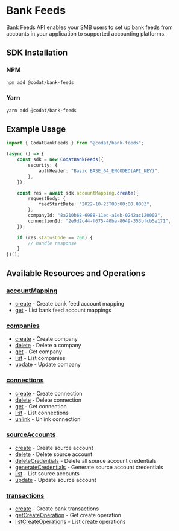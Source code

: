 # Bank Feeds

<!-- Start Codat Library Description -->
﻿Bank Feeds API enables your SMB users to set up bank feeds from accounts in your application to supported accounting platforms.
<!-- End Codat Library Description -->

<!-- Start SDK Installation -->
## SDK Installation

### NPM

```bash
npm add @codat/bank-feeds
```

### Yarn

```bash
yarn add @codat/bank-feeds
```
<!-- End SDK Installation -->

## Example Usage
<!-- Start SDK Example Usage -->
```typescript
import { CodatBankFeeds } from "@codat/bank-feeds";

(async () => {
    const sdk = new CodatBankFeeds({
        security: {
            authHeader: "Basic BASE_64_ENCODED(API_KEY)",
        },
    });

    const res = await sdk.accountMapping.create({
        requestBody: {
            feedStartDate: "2022-10-23T00:00:00.000Z",
        },
        companyId: "8a210b68-6988-11ed-a1eb-0242ac120002",
        connectionId: "2e9d2c44-f675-40ba-8049-353bfcb5e171",
    });

    if (res.statusCode == 200) {
        // handle response
    }
})();

```
<!-- End SDK Example Usage -->

<!-- Start SDK Available Operations -->
## Available Resources and Operations


### [accountMapping](docs/sdks/accountmapping/README.md)

* [create](docs/sdks/accountmapping/README.md#create) - Create bank feed account mapping
* [get](docs/sdks/accountmapping/README.md#get) - List bank feed account mappings

### [companies](docs/sdks/companies/README.md)

* [create](docs/sdks/companies/README.md#create) - Create company
* [delete](docs/sdks/companies/README.md#delete) - Delete a company
* [get](docs/sdks/companies/README.md#get) - Get company
* [list](docs/sdks/companies/README.md#list) - List companies
* [update](docs/sdks/companies/README.md#update) - Update company

### [connections](docs/sdks/connections/README.md)

* [create](docs/sdks/connections/README.md#create) - Create connection
* [delete](docs/sdks/connections/README.md#delete) - Delete connection
* [get](docs/sdks/connections/README.md#get) - Get connection
* [list](docs/sdks/connections/README.md#list) - List connections
* [unlink](docs/sdks/connections/README.md#unlink) - Unlink connection

### [sourceAccounts](docs/sdks/sourceaccounts/README.md)

* [create](docs/sdks/sourceaccounts/README.md#create) - Create source account
* [delete](docs/sdks/sourceaccounts/README.md#delete) - Delete source account
* [deleteCredentials](docs/sdks/sourceaccounts/README.md#deletecredentials) - Delete all source account credentials
* [generateCredentials](docs/sdks/sourceaccounts/README.md#generatecredentials) - Generate source account credentials
* [list](docs/sdks/sourceaccounts/README.md#list) - List source accounts
* [update](docs/sdks/sourceaccounts/README.md#update) - Update source account

### [transactions](docs/sdks/transactions/README.md)

* [create](docs/sdks/transactions/README.md#create) - Create bank transactions
* [getCreateOperation](docs/sdks/transactions/README.md#getcreateoperation) - Get create operation
* [listCreateOperations](docs/sdks/transactions/README.md#listcreateoperations) - List create operations
<!-- End SDK Available Operations -->



<!-- Start Dev Containers -->



<!-- End Dev Containers -->
